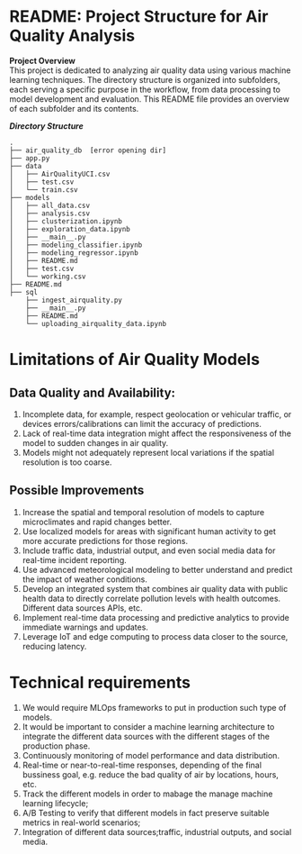 # README: Project Structure for Air Quality Analysis
**Project Overview**<br/>
This project is dedicated to analyzing air quality data using various machine learning techniques. The directory structure is organized into subfolders, each serving a specific purpose in the workflow, from data processing to model development and evaluation. This README file provides an overview of each subfolder and its contents.

***Directory Structure***<br/>
```/project-root
.
├── air_quality_db  [error opening dir]
├── app.py
├── data
│   ├── AirQualityUCI.csv
│   ├── test.csv
│   └── train.csv
├── models
│   ├── all_data.csv
│   ├── analysis.csv
│   ├── clusterization.ipynb
│   ├── exploration_data.ipynb
│   ├── __main__.py
│   ├── modeling_classifier.ipynb
│   ├── modeling_regressor.ipynb
│   ├── README.md
│   ├── test.csv
│   └── working.csv
├── README.md
├── sql
    ├── ingest_airquality.py
    ├── __main__.py
    ├── README.md
    └── uploading_airquality_data.ipynb
```

# Limitations of Air Quality Models
## Data Quality and Availability:
1. Incomplete data, for example, respect geolocation or vehicular traffic, or devices errors/calibrations can limit the accuracy of predictions.
2. Lack of real-time data integration might affect the responsiveness of the model to sudden changes in air quality.
3. Models might not adequately represent local variations if the spatial resolution is too coarse.
## Possible Improvements
1. Increase the spatial and temporal resolution of models to capture microclimates and rapid changes better.
2. Use localized models for areas with significant human activity to get more accurate predictions for those regions.
3. Include traffic data, industrial output, and even social media data for real-time incident reporting.
4. Use advanced meteorological modeling to better understand and predict the impact of weather conditions.
5. Develop an integrated system that combines air quality data with public health data to directly correlate pollution levels with health outcomes. Different data sources APIs, etc.
6. Implement real-time data processing and predictive analytics to provide immediate warnings and updates.
7. Leverage IoT and edge computing to process data closer to the source, reducing latency.
# Technical requirements
1. We would require MLOps frameworks to put in production such type of models.
2. It would be important to consider a machine learning architecture to integrate the different data sources with the different stages of the production phase.
3. Continuously monitoring of model performance and data distribution.
4. Real-time or near-to-real-time responses, depending of the final bussiness goal, e.g. reduce the bad quality of air by locations, hours, etc.
5. Track the different models in order to mabage the manage machine learning lifecycle;
6. A/B Testing to verify that different models in fact preserve suitable metrics in real-world scenarios;
7. Integration of different data sources;traffic, industrial outputs, and social media.